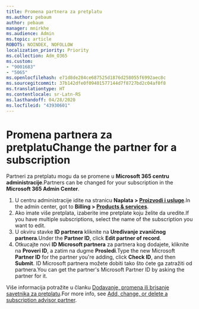 ```yaml
---
title: Promena partnera za pretplatu
ms.author: pebaum
author: pebaum
manager: mnirkhe
ms.audience: Admin
ms.topic: article
ROBOTS: NOINDEX, NOFOLLOW
localization_priority: Priority
ms.collection: Adm_O365
ms.custom:
- "9001683"
- "5065"
ms.openlocfilehash: e71d8de284ce687525d1876d258055f6992aec8c
ms.sourcegitcommit: 37b142dfe0f09401577144d7f8727bd2c04af0f8
ms.translationtype: HT
ms.contentlocale: sr-Latn-RS
ms.lasthandoff: 04/28/2020
ms.locfileid: "43930601"
---
```

# <a name="change-the-partner-for-a-subscription"></a><span data-ttu-id="73408-102">Promena partnera za pretplatu</span><span class="sxs-lookup"><span data-stu-id="73408-102">Change the partner for a subscription</span></span>

<span data-ttu-id="73408-103">Partneri za pretplatu mogu da se promene u **Microsoft 365 centru administracije**.</span><span class="sxs-lookup"><span data-stu-id="73408-103">Partners can be changed for your subscription in the **Microsoft 365 Admin Center**.</span></span>

1. <span data-ttu-id="73408-104">U centru administracije idite na stranicu **Naplata > [Proizvodi i usluge](https://go.microsoft.com/fwlink/p/?linkid=842054)**.</span><span class="sxs-lookup"><span data-stu-id="73408-104">In the admin center, got to **Billing > [Products & services](https://go.microsoft.com/fwlink/p/?linkid=842054)**.</span></span> 
2. <span data-ttu-id="73408-105">Ako imate više pretplata, izaberite ime pretplate koju želite da uredite.</span><span class="sxs-lookup"><span data-stu-id="73408-105">If you have multiple subscriptions, select the name of the subscription you want to edit.</span></span> 
3. <span data-ttu-id="73408-106">U okviru stavke **ID partnera** kliknite na **Uređivanje zvaničnog partnera**.</span><span class="sxs-lookup"><span data-stu-id="73408-106">Under the **Partner ID**, click **Edit partner of record**.</span></span>
4. <span data-ttu-id="73408-107">Otkucajte novi **ID Microsoft partnera** za partnera kog dodajete, kliknite na **Proveri ID**, a zatim na dugme **Prosledi**.</span><span class="sxs-lookup"><span data-stu-id="73408-107">Type the new Microsoft **Partner ID** for the partner you're adding, click **Check ID**, and then **Submit**.</span></span> <span data-ttu-id="73408-108">ID Microsoft partnera možete dobiti tako što ćete ga zatražiti od partnera.</span><span class="sxs-lookup"><span data-stu-id="73408-108">You can get the partner's Microsoft Partner ID by asking the partner for it.</span></span>

<span data-ttu-id="73408-109">Više informacija potražite u članku [Dodavanje, promena ili brisanje savetnika za pretplatu](https://docs.microsoft.com/microsoft-365/admin/misc/add-partner).</span><span class="sxs-lookup"><span data-stu-id="73408-109">For more info, see [Add, change, or delete a subscription advisor partner](https://docs.microsoft.com/microsoft-365/admin/misc/add-partner).</span></span> 
